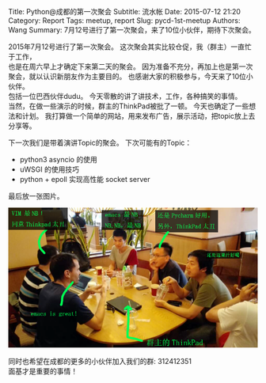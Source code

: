 Title: Python@成都的第一次聚会
Subtitle: 流水帐
Date: 2015-07-12 21:20
Category: Report
Tags: meetup, report
Slug: pycd-1st-meetup
Authors: Wang
Summary: 7月12号进行了第一次聚会，来了10位小伙伴，期待下次聚会。

2015年7月12号进行了第一次聚会。
这次聚会其实比较仓促，我（群主）一直忙于工作，  
也是在周六早上才确定下来第二天的聚会。
因为准备不充分，再加上也是第一次聚会，就以认识新朋友作为主要目的。
也感谢大家的积极参与，今天来了10位小伙伴。  
包括一位巴西伙伴dudu。
今天零散的讲了讲技术，工作，各种搞笑的事情。  
当然，在做一些演示的时候，群主的ThinkPad被批了一顿。
今天也确定了一些想法和计划。
我打算做一个简单的网站，用来发布广告，展示活动，把topic放上去分享等。  

下一次我们是带着演讲Topic的聚会。
下次可能有的Topic：

- python3 asyncio 的使用
- uWSGI 的使用技巧
- python + epoll 实现高性能 socket server

最后放一张图片。
<div class=text-center><img src=/img/53871-3f586ba7b7344732.png width=800 alt=聚会抓拍></div>
  
同时也希望在成都的更多的小伙伴加入我们的群: 312412351  
面基才是重要的事情！
